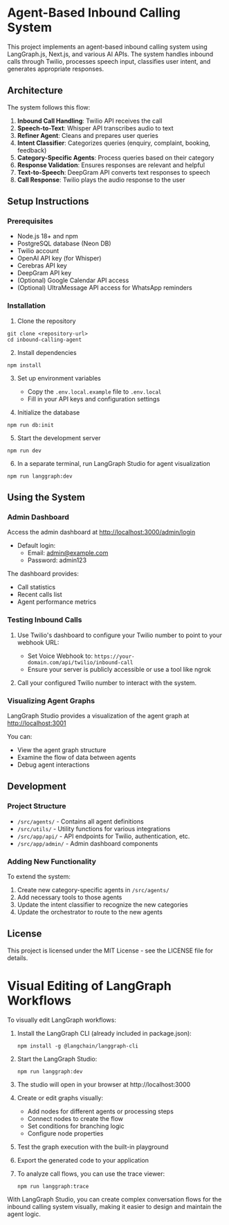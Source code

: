 # Agent-Based Inbound Calling System

This project implements an agent-based inbound calling system using LangGraph.js, Next.js, and various AI APIs. The system handles inbound calls through Twilio, processes speech input, classifies user intent, and generates appropriate responses.

## Architecture

The system follows this flow:
1. **Inbound Call Handling**: Twilio API receives the call
2. **Speech-to-Text**: Whisper API transcribes audio to text
3. **Refiner Agent**: Cleans and prepares user queries
4. **Intent Classifier**: Categorizes queries (enquiry, complaint, booking, feedback)
5. **Category-Specific Agents**: Process queries based on their category
6. **Response Validation**: Ensures responses are relevant and helpful
7. **Text-to-Speech**: DeepGram API converts text responses to speech
8. **Call Response**: Twilio plays the audio response to the user

## Setup Instructions

### Prerequisites
- Node.js 18+ and npm
- PostgreSQL database (Neon DB)
- Twilio account
- OpenAI API key (for Whisper)
- Cerebras API key
- DeepGram API key
- (Optional) Google Calendar API access
- (Optional) UltraMessage API access for WhatsApp reminders

### Installation

1. Clone the repository
```
git clone <repository-url>
cd inbound-calling-agent
```

2. Install dependencies
```
npm install
```

3. Set up environment variables
   - Copy the `.env.local.example` file to `.env.local`
   - Fill in your API keys and configuration settings

4. Initialize the database
```
npm run db:init
```

5. Start the development server
```
npm run dev
```

6. In a separate terminal, run LangGraph Studio for agent visualization
```
npm run langgraph:dev
```

## Using the System

### Admin Dashboard

Access the admin dashboard at [http://localhost:3000/admin/login](http://localhost:3000/admin/login)
- Default login: 
  - Email: admin@example.com
  - Password: admin123

The dashboard provides:
- Call statistics
- Recent calls list
- Agent performance metrics

### Testing Inbound Calls

1. Use Twilio's dashboard to configure your Twilio number to point to your webhook URL:
   - Set Voice Webhook to: `https://your-domain.com/api/twilio/inbound-call`
   - Ensure your server is publicly accessible or use a tool like ngrok

2. Call your configured Twilio number to interact with the system.

### Visualizing Agent Graphs

LangGraph Studio provides a visualization of the agent graph at [http://localhost:3001](http://localhost:3001)

You can:
- View the agent graph structure
- Examine the flow of data between agents
- Debug agent interactions

## Development

### Project Structure

- `/src/agents/` - Contains all agent definitions
- `/src/utils/` - Utility functions for various integrations
- `/src/app/api/` - API endpoints for Twilio, authentication, etc.
- `/src/app/admin/` - Admin dashboard components

### Adding New Functionality

To extend the system:
1. Create new category-specific agents in `/src/agents/`
2. Add necessary tools to those agents
3. Update the intent classifier to recognize the new categories
4. Update the orchestrator to route to the new agents

## License

This project is licensed under the MIT License - see the LICENSE file for details.

# Visual Editing of LangGraph Workflows

To visually edit LangGraph workflows:

1. Install the LangGraph CLI (already included in package.json):
   ```
   npm install -g @langchain/langgraph-cli
   ```

2. Start the LangGraph Studio:
   ```
   npm run langgraph:dev
   ```

3. The studio will open in your browser at http://localhost:3000

4. Create or edit graphs visually:
   - Add nodes for different agents or processing steps
   - Connect nodes to create the flow
   - Set conditions for branching logic
   - Configure node properties

5. Test the graph execution with the built-in playground

6. Export the generated code to your application

7. To analyze call flows, you can use the trace viewer:
   ```
   npm run langgraph:trace
   ```

With LangGraph Studio, you can create complex conversation flows for the inbound calling system visually, making it easier to design and maintain the agent logic.
